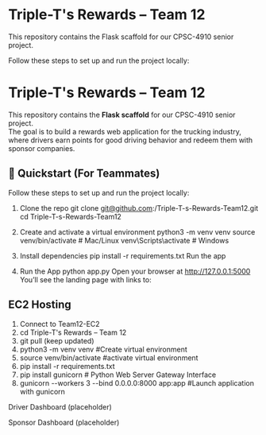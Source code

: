 # Triple-T's Rewards – Team 12

This repository contains the Flask scaffold for our CPSC-4910 senior project.  

Follow these steps to set up and run the project locally:

# Triple-T's Rewards – Team 12

This repository contains the **Flask scaffold** for our CPSC-4910 senior project.  
The goal is to build a rewards web application for the trucking industry, where drivers earn points for good driving behavior and redeem them with sponsor companies.

## 🚀 Quickstart (For Teammates)

Follow these steps to set up and run the project locally:

1. Clone the repo
  git clone git@github.com:<username>/Triple-T-s-Rewards-Team12.git
cd Triple-T-s-Rewards-Team12

2. Create and activate a virtual environment
   python3 -m venv venv
   source venv/bin/activate   # Mac/Linux
   venv\Scripts\activate      # Windows

3. Install dependencies
   pip install -r requirements.txt
   Run the app

4. Run the App
python app.py
Open your browser at http://127.0.0.1:5000
You’ll see the landing page with links to:

## EC2 Hosting
  1. Connect to Team12-EC2
  2. cd Triple-T's Rewards – Team 12
  3. git pull (keep updated)
  4. python3 -m venv venv #Create virtual environment
  5. source venv/bin/activate #activate virtual environment
  6. pip install -r requirements.txt
  7. pip install gunicorn # Python Web Server Gateway Interface 
  8. gunicorn --workers 3 --bind 0.0.0.0:8000 app:app #Launch application with gunicorn

Driver Dashboard (placeholder)

Sponsor Dashboard (placeholder)
